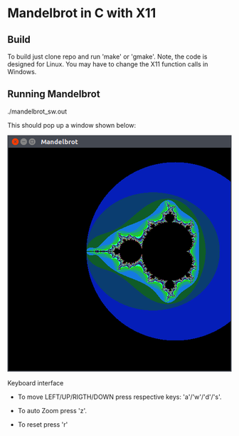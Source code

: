 # Mandelbrot in C with X11

## Build 
To build just clone repo and run 'make' or 'gmake'. 
Note, the code is designed for Linux. You may have to change the X11 function calls
in Windows. 

## Running Mandelbrot

./mandelbrot_sw.out

This should pop up a window shown below:

![Mandelbrot](mandelbrot.png)

Keyboard interface

  - To move LEFT/UP/RIGTH/DOWN press respective keys: 'a'/'w'/'d'/'s'.

  - To auto Zoom press 'z'.

  - To reset press 'r'


